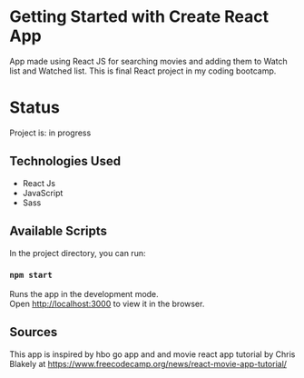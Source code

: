 # Getting Started with Create React App

App made using React JS for searching movies and adding them to Watch list and Watched list.
This is final React project in my coding bootcamp.

# Status
Project is: in progress

## Technologies Used
- React Js
- JavaScript
- Sass


## Available Scripts

In the project directory, you can run:

### `npm start`

Runs the app in the development mode.\
Open [http://localhost:3000](http://localhost:3000) to view it in the browser.

## Sources
This app is inspired by hbo go app and 
and movie react app tutorial by Chris Blakely at https://www.freecodecamp.org/news/react-movie-app-tutorial/
